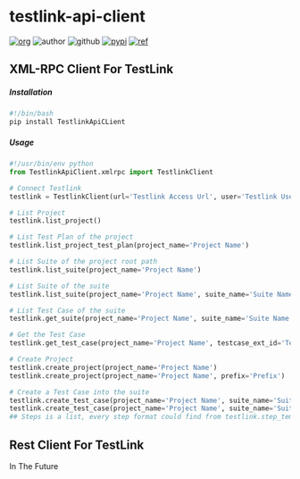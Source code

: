 # testlink-api-client
[![org](https://img.shields.io/badge/org-truth%20%26%20insurance%20workshop-informational)](http://bx.baoxian-sz.com)
![author](https://img.shields.io/badge/author-v.stone@163.com-informational)
![github](https://img.shields.io/github/license/seoktaehyeon/testlink-api-client)
[![pypi](https://img.shields.io/pypi/v/TestlinkApiClient.svg)](https://pypi.org/project/TestlinkApiClient/)
[![ref](https://img.shields.io/badge/ref-testlink%20api%20xmlrpc-informational)](https://github.com/TestLinkOpenSourceTRMS/testlink-code/blob/testlink_1_9/lib/api/xmlrpc/v1/xmlrpc.class.php)

## XML-RPC Client For TestLink

##### Installation
```bash
#!/bin/bash
pip install TestlinkApiCLient
```
##### Usage
```python
#!/usr/bin/env python
from TestlinkApiClient.xmlrpc import TestlinkClient

# Connect Testlink
testlink = TestlinkClient(url='Testlink Access Url', user='Testlink Username', dev_key='Personal Api Key')

# List Project
testlink.list_project()

# List Test Plan of the project
testlink.list_project_test_plan(project_name='Project Name')

# List Suite of the project root path
testlink.list_suite(project_name='Project Name')

# List Suite of the suite
testlink.list_suite(project_name='Project Name', suite_name='Suite Name')

# List Test Case of the suite
testlink.get_suite(project_name='Project Name', suite_name='Suite Name')

# Get the Test Case
testlink.get_test_case(project_name='Project Name', testcase_ext_id='Testcase external ID')

# Create Project
testlink.create_project(project_name='Project Name')
testlink.create_project(project_name='Project Name', prefix='Prefix')

# Create a Test Case into the suite 
testlink.create_test_case(project_name='Project Name', suite_name='Suite Name', testcase_name='Test Case Title') 
testlink.create_test_case(project_name='Project Name', suite_name='Suite Name', testcase_name='Test Case Title', summary='Test Case Summary', steps='Test Case Steps')
## Steps is a list, every step format could find from testlink.step_template
```

## Rest Client For TestLink
In The Future
